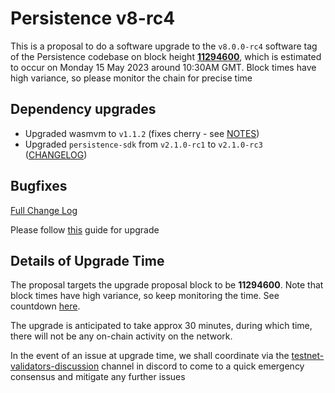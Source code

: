 # Persistence v8-rc4

This is a proposal to do a software upgrade to the `v8.0.0-rc4` software tag of the Persistence codebase on block height **[11294600](https://testnet.mintscan.io/persistence-testnet/blocks/11294600)**, which is estimated to occur on Monday 15 May 2023 around 10:30AM GMT. Block times have high variance, so please monitor the chain for precise time

## Dependency upgrades

* Upgraded wasmvm to `v1.1.2` (fixes cherry - see [NOTES](https://github.com/CosmWasm/wasmvm/releases/tag/v1.1.2))
* Upgraded `persistence-sdk` from `v2.1.0-rc1` to `v2.1.0-rc3` ([CHANGELOG](https://github.com/persistenceOne/persistence-sdk/releases/tag/v2.1.0-rc3))

## Bugfixes

[Full Change Log](https://github.com/persistenceOne/persistenceCore/compare/v8.0.0-rc2...v8.0.0-rc4)

Please follow [this](https://github.com/persistenceOne/networks/blob/f/test-core-1/upgrades/v8-rc4/test-core-1/upgrades/v8-rc4/guide.md) guide for upgrade

## Details of Upgrade Time

The proposal targets the upgrade proposal block to be **11294600**. Note that block times have high variance, so keep monitoring the time. See countdown [here](https://testnet.mintscan.io/persistence-testnet/blocks/11294600).

The upgrade is anticipated to take approx 30 minutes, during which time, there will not be any on-chain activity on the network.

In the event of an issue at upgrade time, we shall coordinate via the [testnet-validators-discussion](https://discord.com/channels/796174129077813248/1042043039113289778) channel in discord to come to a quick emergency consensus and mitigate any further issues
